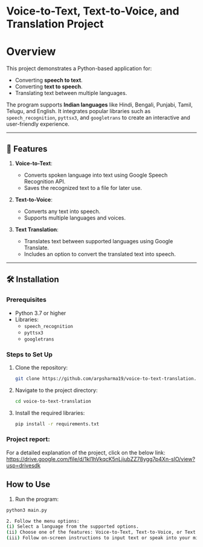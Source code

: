 # Voice-to-Text, Text-to-Voice, and Translation Project

# Overview
This project demonstrates a Python-based application for:
- Converting **speech to text**.
- Converting **text to speech**.
- Translating text between multiple languages.

The program supports **Indian languages** like Hindi, Bengali, Punjabi, Tamil, Telugu, and English. 
It integrates popular libraries such as `speech_recognition`, `pyttsx3`, and `googletrans` to create an interactive and user-friendly experience.

---

## 🔧 Features
1. **Voice-to-Text**:
   - Converts spoken language into text using Google Speech Recognition API.
   - Saves the recognized text to a file for later use.

2. **Text-to-Voice**:
   - Converts any text into speech.
   - Supports multiple languages and voices.

3. **Text Translation**:
   - Translates text between supported languages using Google Translate.
   - Includes an option to convert the translated text into speech.

---

## 🛠️ Installation
### Prerequisites
- Python 3.7 or higher
- Libraries:
  - `speech_recognition`
  - `pyttsx3`
  - `googletrans`

### Steps to Set Up
1. Clone the repository:
   ```bash
   git clone https://github.com/arpsharma19/voice-to-text-translation.git

2. Navigate to the project directory:
   ```bash
   cd voice-to-text-translation

3. Install the required libraries:
   ```bash
   pip install -r requirements.txt

### Project report:
For a detailed explanation of the project, click on the below link:
https://drive.google.com/file/d/1kI1hVkqcK5nLjiubZZ78ygg7p4Xn-slO/view?usp=drivesdk

## How to Use
1. Run the program:
```bash
python3 main.py

2. Follow the menu options:
(i) Select a language from the supported options.
(ii) Choose one of the features: Voice-to-Text, Text-to-Voice, or Text Translation.
(iii) Follow on-screen instructions to input text or speak into your microphone.

